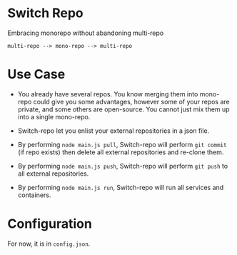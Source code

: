 # Switch Repo

Embracing monorepo without abandoning multi-repo

```
multi-repo --> mono-repo --> multi-repo
```

# Use Case

* You already have several repos. You know merging them into mono-repo could give you some advantages, however some of your repos are private, and some others are open-source. You cannot just mix them up into a single mono-repo.

* Switch-repo let you enlist your external repositories in a json file.

* By performing `node main.js pull`, Switch-repo will perform `git commit` (if repo exists) then delete all external repositories and re-clone them.

* By performing `node main.js push`, Switch-repo will perform `git push` to all external repositories.

* By performing `node main.js run`, Switch-repo will run all services and containers.

# Configuration

For now, it is in `config.json`.